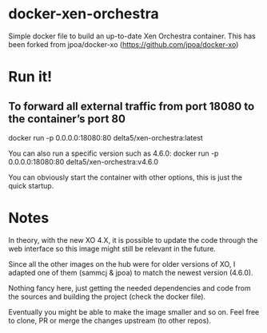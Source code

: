 # docker-xen-orchestra

Simple docker file to build an up-to-date Xen Orchestra container. This has been forked from jpoa/docker-xo (https://github.com/jpoa/docker-xo)

# Run it!

## To forward all external traffic from port 18080 to the container’s port 80
docker run -p 0.0.0.0:18080:80 delta5/xen-orchestra:latest

You can also run a specific version such as 4.6.0:
docker run -p 0.0.0.0:18080:80 delta5/xen-orchestra:v4.6.0

You can obviously start the container with other options, this is just the quick startup.

# Notes

In theory, with the new XO 4.X, it is possible to update the code through the web interface so this image might still be relevant in the future.

Since all the other images on the hub were for older versions of XO, I adapted one of them (sammcj & jpoa) to match the newest version (4.6.0).

Nothing fancy here, just getting the needed dependencies and code from the sources and building the project (check the docker file).

Eventually you might be able to make the image smaller and so on. Feel free to clone, PR or merge the changes upstream (to other repos).

